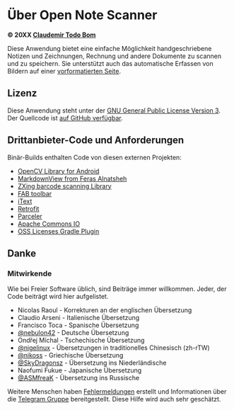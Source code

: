 Über Open Note Scanner
=======================

**© 20XX [Claudemir Todo Bom](http://todobom.com)**

Diese Anwendung bietet eine einfache Möglichkeit handgeschriebene Notizen und Zeichnungen, Rechnung und andere Dokumente zu scannen und zu speichern. Sie unterstützt auch das automatische Erfassen von Bildern auf einer [vorformatierten Seite](https://github.com/ctodobom/OpenNoteScanner/raw/master/Page%20Templates/A4%20with%202%20pages.pdf).


Lizenz
-------

Diese Anwendung steht unter der [GNU General Public License Version 3](http://www.gnu.org/licenses/gpl.txt). Der Quellcode ist [auf GitHub verfügbar](http://github.com/ctodobom/OpenNoteScanner).


Drittanbieter-Code und Anforderungen
----------------------------------

Binär-Builds enthalten Code von diesen externen Projekten:

* [OpenCV Library for Android](http://www.opencv.org)
* [MarkdownView from Feras Alnatsheh](https://github.com/falnatsheh/MarkdownView)
* [ZXing barcode scanning Library](https://github.com/zxing/zxing)
* [FAB toolbar](https://github.com/fafaldo/FABToolbar)
* [iText](https://itextpdf.com)
* [Retrofit](https://github.com/square/retrofit)
* [Parceler](https://github.com/johncarl81/parceler)
* [Apache Commons IO](https://commons.apache.org/proper/commons-io/)
* [OSS Licenses Gradle Plugin](https://github.com/google/play-services-plugins/tree/master/oss-licenses-plugin)

Danke
------

### Mitwirkende

Wie bei Freier Software üblich, sind Beiträge immer willkommen. Jeder, der Code beiträgt wird hier aufgelistet.

* Nicolas Raoul - Korrekturen an der englischen Übersetzung
* Claudio Arseni - Italienische Übersetzung
* Francisco Toca - Spanische Übersetzung
* [@nebulon42](https://github.com/nebulon42) - Deutsche Übersetzung
* Ondřej Míchal - Tschechische Übersetzung
* [@nigelinux](https://github.com/nigelinux) - Übersetzungen in traditionelles Chinesisch (zh-rTW)
* [@nikoss](https://github.com/nikoss) - Griechische Übersetzung
* [@SkyDragonsz](https://github.com/SkyDragonsz) - Übersetzung ins Niederländische
* Naofumi Fukue - Japanische Übersetzung
* [@ASMfreaK](https://github.com/ASMfreaK) - Übersetzung ins Russische

Weitere Menschen haben [Fehlermeldungen](https://github.com/ctodobom/OpenNoteScanner/issues) erstellt und Informationen über die [Telegram Gruppe](https://telegram.me/joinchat/CGzsxQgjl8CyAZNrTG0qZg) bereitgestellt. Diese Hilfe wird auch sehr geschätzt.